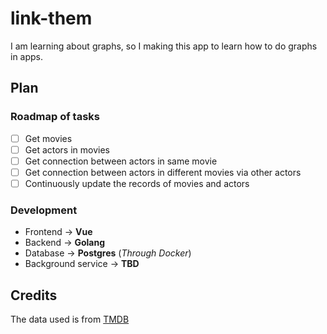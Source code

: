 # link-them

I am learning about graphs, so I making this app to learn how to do graphs in apps.

## Plan

### Roadmap of tasks

- [ ] Get movies
- [ ] Get actors in movies
- [ ] Get connection between actors in same movie
- [ ] Get connection between actors in different movies via other actors
- [ ] Continuously update the records of movies and actors

### Development

- Frontend -> **Vue**
- Backend  -> **Golang**
- Database -> **Postgres** (*Through Docker*)
- Background service -> **TBD**

## Credits

The data used is from [TMDB](https://www.themoviedb.org/)
